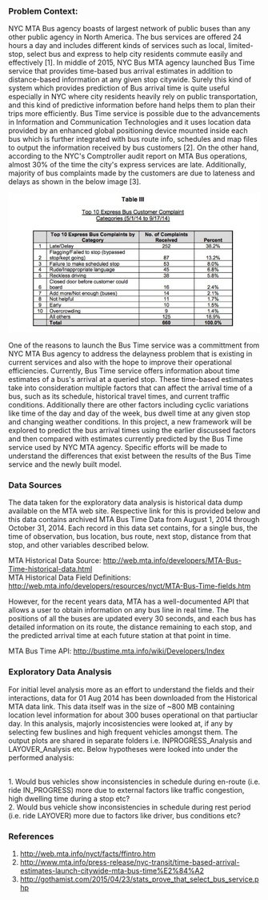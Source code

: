 ### Problem Context:
NYC MTA Bus agency boasts of largest network of public buses than any other public agency in North America. The bus services are offered 24 hours a day and includes different kinds of services such as local, limited-stop, select bus and express to help city residents commute easily and effectively [1]. In middle of 2015, NYC Bus MTA agency launched Bus Time service that provides time-based bus arrival estimates in addition to distance-based information at any given stop citywide. Surely this kind of system which provides prediction of Bus arrival time is quite useful especially in NYC where city residents heavily rely on public transportation, and this kind of predictive information before hand helps them to plan their trips more efficiently. Bus Time service is possible due to the advancements in Information and Communication Technologies and it uses location data provided by an enhanced global positioning device mounted inside each bus which is further integrated with bus route info, schedules and map files to output the information received by bus customers [2]. On the other hand, according to the NYC's Comptroller audit report on MTA Bus operations, almost 30% of the time the city's express services are late. Additionally, majority of bus complaints made by the customers are due to lateness and delays as shown in the below image [3].

<p align="center">
  <img src="buscustomercomplaint.jpeg">
</p>

One of the reasons to launch the Bus Time service was a committment from NYC MTA Bus agency to address the delayness problem that is existing in current services and also with the hope to improve their operational efficiencies. Currently, Bus Time service offers information about time estimates of a bus's arrival at a queried stop. These time-based estimates take into consideration multiple factors that can affect the arrival time of a bus, such as its schedule, historical travel times, and current traffic conditions. Additionally there are other factors including cyclic variations like time of the day and day of the week, bus dwell time at any given stop and changing weather conditions. In this project, a new framework will be explored to predict the bus arrival times using the earlier discussed factors and then compared with estimates currently predicted by the Bus Time service used by NYC MTA agency. Specific efforts will be made to understand the differences that exist between the results of the Bus Time service and the newly built model.  

### Data Sources
The data taken for the exploratory data analysis is historical data dump available on the MTA web site. Respective link for this is provided below and this data contains archived MTA Bus Time Data from August 1, 2014 through October 31, 2014. Each record in this data set contains, for a single bus, the time of observation, bus location, bus route, next stop, distance from that stop, and other variables described below.

MTA Historical Data Source: http://web.mta.info/developers/MTA-Bus-Time-historical-data.html<br>
MTA Historical Data Field Definitions: http://web.mta.info/developers/resources/nyct/MTA-Bus-Time-fields.htm

However, for the recent years data, MTA has a well-documented API that allows a user to obtain information on any bus line in real time. The positions of all the buses are updated every 30 seconds, and each bus has detailed information on its route, the distance remaining to each stop, and the predicted arrival time at each future station at that point in time.

MTA Bus Time API: http://bustime.mta.info/wiki/Developers/Index

### Exploratory Data Analysis
For initial level analysis more as an effort to understand the fields and their interactions, data for 01 Aug 2014 has been downloaded from the Historical MTA data link. This data itself was in the size of ~800 MB containing location level information for about 300 buses operational on that partiuclar day. In this analysis, majorly incosistencies were looked at, if any by selecting few buslines and high frequent vehicles amongst them. The output plots are shared in separate folders i.e. INPROGRESS_Analysis and LAYOVER_Analysis etc. Below hypotheses were looked into under the performed analysis:

<br>
1. Would bus vehicles show inconsistencies in schedule during en-route (i.e. ride IN_PROGRESS) more due to external factors like traffic congestion, high dwelling time during a stop etc?<br>
2. Would bus vehicle show inconsistencies in schedule during rest period (i.e. ride LAYOVER) more due to factors like driver, bus conditions etc?

### References
1. http://web.mta.info/nyct/facts/ffintro.htm
2. http://www.mta.info/press-release/nyc-transit/time-based-arrival-estimates-launch-citywide-mta-bus-time%E2%84%A2
3. http://gothamist.com/2015/04/23/stats_prove_that_select_bus_service.php

